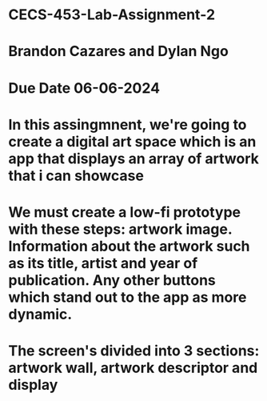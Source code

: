 # CECS-453-Lab-Assignment-2
# Brandon Cazares and Dylan Ngo
# Due Date 06-06-2024
# In this assingmnent, we're going to create a digital art space which is an app that displays an array of artwork that i can showcase
# We must create a low-fi prototype with these steps: artwork image. Information about the artwork such as its title, artist and year of publication. Any other buttons which stand out to the app as more dynamic. 
# The screen's divided into 3 sections: artwork wall, artwork descriptor and display 
